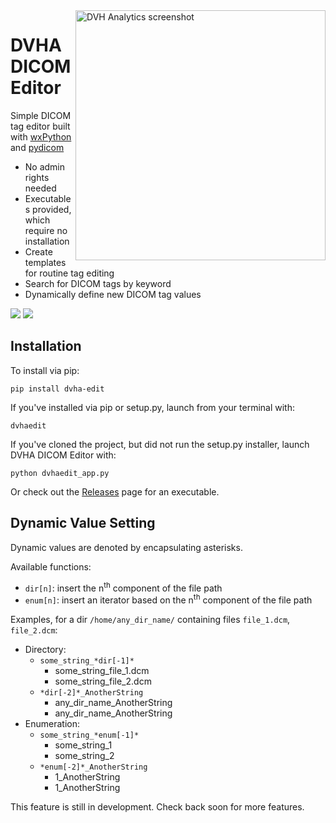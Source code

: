 <img src='https://user-images.githubusercontent.com/4778878/77683755-e0f94000-6f66-11ea-958c-a94c5c895266.png' align='right' width='400' alt="DVH Analytics screenshot">  

# DVHA DICOM Editor
Simple DICOM tag editor built with [wxPython](https://github.com/wxWidgets/Phoenix) and [pydicom](https://github.com/pydicom/pydicom)  
* No admin rights needed
* Executables provided, which require no installation  
* Create templates for routine tag editing
* Search for DICOM tags by keyword
* Dynamically define new DICOM tag values

<a href="https://pypi.org/project/dvha-edit/">
        <img src="https://img.shields.io/pypi/v/dvha-edit.svg" /></a>
<a href="https://lgtm.com/projects/g/cutright/DVHA-DICOM-Editor/context:python">
        <img src="https://img.shields.io/lgtm/grade/python/g/cutright/DVHA-DICOM-Editor.svg?logo=lgtm&label=code%20quality" /></a>


Installation
---------
To install via pip:
```
pip install dvha-edit
```
If you've installed via pip or setup.py, launch from your terminal with:
```
dvhaedit
```
If you've cloned the project, but did not run the setup.py installer, launch DVHA DICOM Editor with:
```
python dvhaedit_app.py
```
Or check out the [Releases](https://github.com/cutright/DVHA-DICOM-Editor/releases) page for an executable.

Dynamic Value Setting
---------
Dynamic values are denoted by encapsulating asterisks.

Available functions:
* `dir[n]`: insert the n<sup>th</sup> component of the file path
* `enum[n]`: insert an iterator based on the  n<sup>th</sup> component of the file path

Examples, for a dir `/home/any_dir_name/` containing files `file_1.dcm`, `file_2.dcm`:
* Directory:
    * `some_string_*dir[-1]*`
        * some_string_file_1.dcm
        * some_string_file_2.dcm
    * `*dir[-2]*_AnotherString`
        * any_dir_name_AnotherString
        * any_dir_name_AnotherString
* Enumeration:
    * `some_string_*enum[-1]*`
        * some_string_1
        * some_string_2
    * `*enum[-2]*_AnotherString`
        * 1_AnotherString
        * 1_AnotherString


This feature is still in development. Check back soon for more features.
